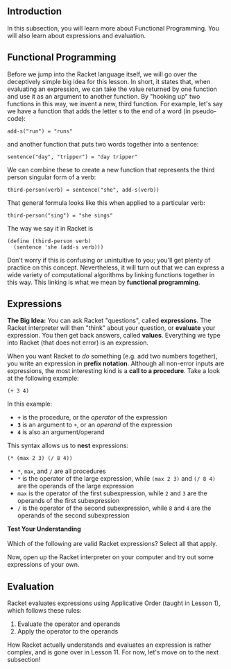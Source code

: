 ## Introduction

In this subsection, you will learn more about Functional Programming. You will also learn about expressions and evaluation.

## Functional Programming

Before we jump into the Racket language itself, we will go over the deceptively simple big idea for this lesson. In short, it states that, when evaluating an expression, we can take the value returned by one function and use it as an argument to another function. By "hooking up" two functions in this way, we invent a new, third function. For example, let's say we have a function that adds the letter s to the end of a word (in pseudo-code):

    
    add-s("run") = "runs"

and another function that puts two words together into a sentence:

    
    sentence("day", "tripper") = "day tripper"

We can combine these to create a new function that represents the third person
singular form of a verb:

    
    third-person(verb) = sentence("she", add-s(verb))

That general formula looks like this when applied to a particular verb:

    
    third-person("sing") = "she sings"

The way we say it in Racket is

    
    (define (third-person verb)
      (sentence 'she (add-s verb)))

Don't worry if this is confusing or unintuitive to you; you'll get plenty of practice on this concept. Nevertheless, it will turn out that we can express a wide variety of computational algorithms by linking functions together in this way. This linking is what we mean by **functional programming**.

## Expressions

**The Big Idea:** You can ask Racket "questions", called **expressions**. The Racket interpreter will then "think" about your question, or **evaluate** your expression. You then get back answers, called **values**. Everything we type into Racket (that does not error) is an expression.

When you want Racket to _do_ something (e.g. add two numbers together), you write an expression in **prefix notation**. Although all non-error inputs are expressions, the most interesting kind is a **call to a procedure**. Take a look at the following example:

    
    (+ 3 4)

In this example:

  * **`+`** is the procedure, or the _operator_ of the expression
  * **`3`** is an argument to `+`, or an _operand_ of the expression
  * **`4`** is also an argument/operand

This syntax allows us to **nest** expressions:

    
    (* (max 2 3) (/ 8 4))

  * `*`, `max`, and `/` are all procedures
  * `*` is the operator of the large expression, while `(max 2 3)` and `(/ 8 4)` are the operands of the large expression
  * `max` is the operator of the first subexpression, while `2` and `3` are the operands of the first subexpression
  * `/` is the operator of the second subexpression, while `8` and `4` are the operands of the second subexpression

<div class="mc">
<strong>Test Your Understanding</strong><br><br>
Which of the following are valid Racket expressions? Select all that apply.

<ans text="4" explanation="Numbers are expressions in Racket!" correct></ans>
<ans text="(2 * 2)" explanation="This is not valid because it does not use Racket's prefix notation."></ans>
<ans text="(sqrt (sqrt 16))" explanation="sqrt is a primitive procedure in Racket, and thus this is a valid expression." correct></ans>
<ans text="(+ 2 2)" explanation="" correct></ans>
</div>

Now, open up the Racket interpreter on your computer and try out some expressions of your own.

## Evaluation

Racket evaluates expressions using Applicative Order (taught in Lesson 1), which follows these rules:

  1. Evaluate the operator and operands
  2. Apply the operator to the operands

How Racket actually understands and evaluates an expression is rather complex, and is gone over in Lesson 11. For now, let's move on to the next subsection!
